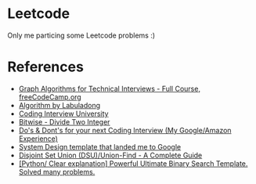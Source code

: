 # Leetcode

Only me particing some Leetcode problems :) 

# References
- [Graph Algorithms for Technical Interviews - Full Course, freeCodeCamp.org](https://www.youtube.com/watch?v=tWVWeAqZ0WU) 
- [Algorithm by Labuladong](https://labuladong.gitbook.io/algo-en)
- [Coding Interview University](https://github.com/jwasham/coding-interview-university)
- [Bitwise - Divide Two Integer](https://leetcode.com/problems/divide-two-integers/discuss/1516367/Complete-Thinking-Process-or-Intuitive-Explanation-or-All-rules-followed-or-C%2B%2B-code)
- [Do's & Dont's for your next Coding Interview (My Google/Amazon Experience)](https://leetcode.com/discuss/general-discussion/2339080/dos-donts-for-your-next-coding-interview-my-googleamazon-experience)
- [System Design template that landed me to Google](https://leetcode.com/discuss/general-discussion/2340482/system-design-template-that-landed-me-to-google)
- [Disjoint Set Union (DSU)/Union-Find - A Complete Guide](https://leetcode.com/discuss/general-discussion/1072418/Disjoint-Set-Union-(DSU)Union-Find-A-Complete-Guide)
- [[Python/ Clear explanation] Powerful Ultimate Binary Search Template. Solved many problems.](https://leetcode.com/problems/minimum-number-of-days-to-make-m-bouquets/discuss/769703/Python-Clear-explanation-Powerful-Ultimate-Binary-Search-Template.-Solved-many-problems.)
